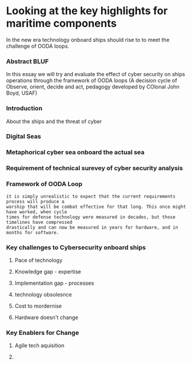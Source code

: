 # Looking at the key highlights for maritime components

In the new era technology onboard ships should rise to to meet the challenge of OODA loops.

### Abstract BLUF

In this essay we will try and evaluate the effect of cyber security on ships operations through the framework of OODA loops (A decision cycle of Observe, orient, decide and act, pedagogy developed by COlonal John Boyd, USAF) 

### Introduction

About the ships and the threat of cyber

### Digital Seas

### Metaphorical cyber sea onboard the actual sea

### Requirement of technical surevey of cyber security analysis

### Framework of OODA Loop

    it is simply unrealistic to expect that the current requirements process will produce a 
    warship that will be combat effective for that long. This once might have worked, when cycle
    times for defense technology were measured in decades, but those timelines have compressed 
    drastically and can now be measured in years for hardware, and in months for software. 

### Key challenges to Cybersecurity onboard ships

1. Pace of technology

3. Knowledge gap - expertise

4. Implementation gap - processes

5. technology obsolesnce 

6. Cost to mordernise

7. Hardware doesn't change

### Key Enablers for Change

1. Agile tech aquisition

2. 






